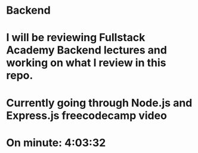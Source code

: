 # Backend

# I will be reviewing Fullstack Academy Backend lectures and working on what I review in this repo.

# Currently going through Node.js and Express.js freecodecamp video
# On minute: 4:03:32
